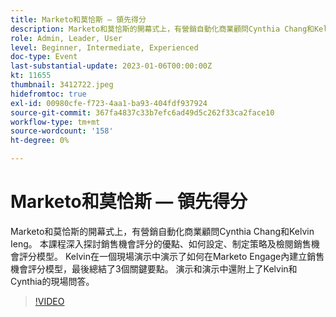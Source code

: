 ```yaml
---
title: Marketo和莫恰斯 — 領先得分
description: Marketo和莫恰斯的開幕式上，有營銷自動化商業顧問Cynthia Chang和Kelvin Ieng。 本課程深入探討銷售機會評分的優點、如何設定、制定策略及檢閱銷售機會評分模型。 Kelvin在一個現場演示中演示了如何在Marketo Engage內建立銷售機會評分模型，最後總結了3個關鍵要點。 演示和演示中還附上了Kelvin和Cynthia的現場問答。
role: Admin, Leader, User
level: Beginner, Intermediate, Experienced
doc-type: Event
last-substantial-update: 2023-01-06T00:00:00Z
kt: 11655
thumbnail: 3412722.jpeg
hidefromtoc: true
exl-id: 00980cfe-f723-4aa1-ba93-404fdf937924
source-git-commit: 367fa4837c33b7efc6ad49d5c262f33ca2face10
workflow-type: tm+mt
source-wordcount: '158'
ht-degree: 0%

---
```


# Marketo和莫恰斯 — 領先得分

Marketo和莫恰斯的開幕式上，有營銷自動化商業顧問Cynthia Chang和Kelvin Ieng。 本課程深入探討銷售機會評分的優點、如何設定、制定策略及檢閱銷售機會評分模型。 Kelvin在一個現場演示中演示了如何在Marketo Engage內建立銷售機會評分模型，最後總結了3個關鍵要點。 演示和演示中還附上了Kelvin和Cynthia的現場問答。

>[!VIDEO](https://video.tv.adobe.com/v/3412722/?quality=12&learn=on)
